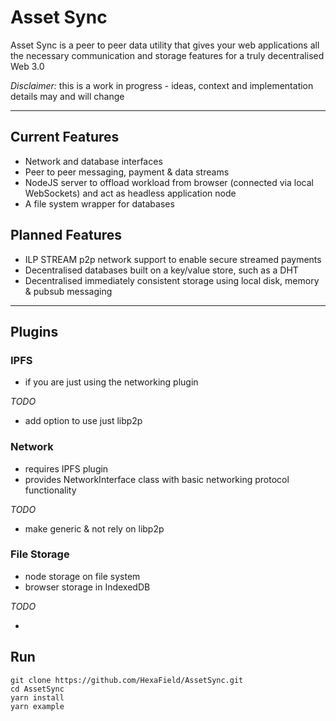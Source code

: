 # Asset Sync

Asset Sync is a peer to peer data utility that gives your web applications all the necessary communication and storage features for a truly decentralised Web 3.0

*Disclaimer:* this is a work in progress - ideas, context and implementation details may and will change

---

## Current Features

- Network and database interfaces
- Peer to peer messaging, payment & data streams
- NodeJS server to offload workload from browser (connected via local WebSockets) and act as headless application node
- A file system wrapper for databases

## Planned Features

- ILP STREAM p2p network support to enable secure streamed payments
- Decentralised databases built on a key/value store, such as a DHT
- Decentralised immediately consistent storage using local disk, memory & pubsub messaging

---

## Plugins

### IPFS

- if you are just using the networking plugin

*TODO*

- add option to use just libp2p

### Network

- requires IPFS plugin
- provides NetworkInterface class with basic networking protocol functionality

*TODO*

- make generic & not rely on libp2p

### File Storage

- node storage on file system
- browser storage in IndexedDB

*TODO*

- 

## Run

```
git clone https://github.com/HexaField/AssetSync.git
cd AssetSync
yarn install
yarn example
```
